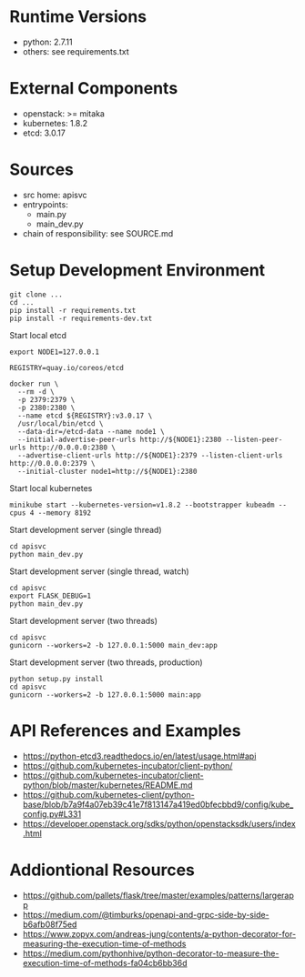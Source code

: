 # Runtime Versions

* python: 2.7.11
* others: see requirements.txt

# External Components

* openstack: >= mitaka
* kubernetes: 1.8.2
* etcd: 3.0.17

# Sources

* src home: apisvc
* entrypoints:
  * main.py
  * main_dev.py
* chain of responsibility: see SOURCE.md

# Setup Development Environment

```
git clone ...
cd ...
pip install -r requirements.txt
pip install -r requirements-dev.txt
```

Start local etcd

```
export NODE1=127.0.0.1

REGISTRY=quay.io/coreos/etcd

docker run \
  --rm -d \
  -p 2379:2379 \
  -p 2380:2380 \
  --name etcd ${REGISTRY}:v3.0.17 \
  /usr/local/bin/etcd \
  --data-dir=/etcd-data --name node1 \
  --initial-advertise-peer-urls http://${NODE1}:2380 --listen-peer-urls http://0.0.0.0:2380 \
  --advertise-client-urls http://${NODE1}:2379 --listen-client-urls http://0.0.0.0:2379 \
  --initial-cluster node1=http://${NODE1}:2380
```

Start local kubernetes

```
minikube start --kubernetes-version=v1.8.2 --bootstrapper kubeadm --cpus 4 --memory 8192
```

Start development server (single thread)

```
cd apisvc
python main_dev.py
``` 

Start development server (single thread, watch)

```
cd apisvc
export FLASK_DEBUG=1
python main_dev.py
``` 

Start development server (two threads)

```
cd apisvc
gunicorn --workers=2 -b 127.0.0.1:5000 main_dev:app
```

Start development server (two threads, production)

```
python setup.py install
cd apisvc
gunicorn --workers=2 -b 127.0.0.1:5000 main:app
```

# API References and Examples

* https://python-etcd3.readthedocs.io/en/latest/usage.html#api
* https://github.com/kubernetes-incubator/client-python/
* https://github.com/kubernetes-incubator/client-python/blob/master/kubernetes/README.md
* https://github.com/kubernetes-client/python-base/blob/b7a9f4a07eb39c41e7f813147a419ed0bfecbbd9/config/kube_config.py#L331
* https://developer.openstack.org/sdks/python/openstacksdk/users/index.html

# Addiontional Resources

* https://github.com/pallets/flask/tree/master/examples/patterns/largerapp
* https://medium.com/@timburks/openapi-and-grpc-side-by-side-b6afb08f75ed
* https://www.zopyx.com/andreas-jung/contents/a-python-decorator-for-measuring-the-execution-time-of-methods
* https://medium.com/pythonhive/python-decorator-to-measure-the-execution-time-of-methods-fa04cb6bb36d
